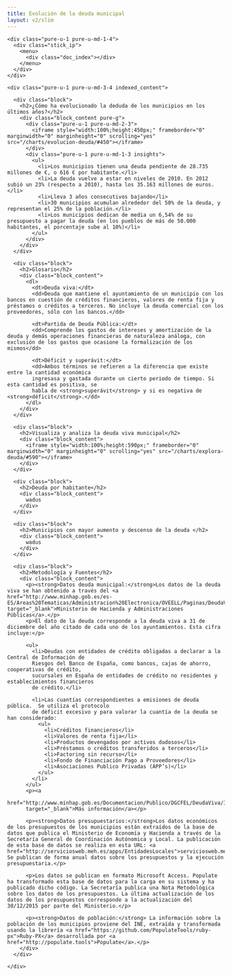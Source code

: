 ```yaml
---
title: Evolución de la deuda municipal
layout: v2/slim
---
```


<div class="tool">

  <div class="pure-g">

    <div class="pure-u-1 pure-u-md-1-4">
      <div class="stick_ip">
        <menu>
          <div class="doc_index"></div>
        </menu> 
      </div>
    </div>

    <div class="pure-u-1 pure-u-md-3-4 indexed_content">

      <div class="block">
        <h2>¿Cómo ha evolucionado la deduda de los municipios en los últimos años?</h2>
        <div class="block_content pure-g">
          <div class="pure-u-1 pure-u-md-2-3">
            <iframe style="width:100%;height:450px;" frameborder="0" marginwidth="0" marginheight="0" scrolling="yes" src="/charts/evolucion-deuda/#450"></iframe>
          </div>
          <div class="pure-u-1 pure-u-md-1-3 insights">
            <ul>
              <li>Los municipios tienen una deuda pendiente de 28.735 millones de €, o 616 € por habitante.</li>
              <li>La deuda vuelve a estar en niveles de 2010. En 2012 subió un 23% (respecto a 2010), hasta los 35.163 millones de euros.</li>
              <li>Lleva 3 años consecutivos bajando</li>
              <li>30 municipios acumulan alrededor del 50% de la deuda, y representan el 25% de la población.</li>
              <li>Los municipios dedican de media un 6,54% de su presupuesto a pagar la deuda (en los pueblos de más de 50.000 habitantes, el porcentaje sube al 10%)</li>
            </ul>
          </div>
        </div>
      </div>

      <div class="block">
        <h2>Glosario</h2>
        <div class="block_content">
          <dl>
            <dt>Deuda viva:</dt>
            <dd>Deuda que mantiene el ayuntamiento de un municipio con los bancos en cuestión de créditos financieros, valores de renta fija y préstamos o créditos a terceros. No incluye la deuda comercial con los proveedores, sólo con los bancos.</dd>

            <dt>Partida de Deuda Pública:</dt>
            <dd>Comprende los gastos de intereses y amortización de la deuda y demás operaciones financieras de naturaleza análoga, con exclusión de los gastos que ocasione la formalización de los mismos</dd>

            <dt>Déficit y superávit:</dt>
            <dd>Ambos términos se refieren a la diferencia que existe entre la cantidad económica
            ingresasa y gastada durante un cierto periodo de tiempo. Si esta cantidad es positiva, se
            habla de <strong>superávit</strong> y si es negativa de <strong>déficit</strong>.</dd>
          </dl>
        </div>
      </div>

      <div class="block">
        <h2>Visualiza y analiza la deuda viva municipal</h2>
        <div class="block_content">
          <iframe style="width:100%;height:590px;" frameborder="0" marginwidth="0" marginheight="0" scrolling="yes" src="/charts/explora-deuda/#590"></iframe>
        </div>
      </div>

      <div class="block">
        <h2>Deuda por habitante</h2>
        <div class="block_content">
          wadus
        </div>
      </div>

      <div class="block">
        <h2>Municipios con mayor aumento y descenso de la deuda </h2>
        <div class="block_content">
          wadus
        </div>
      </div>

      <div class="block">
        <h2>Metodología y Fuentes</h2>
        <div class="block_content">
          <p><strong>Datos deuda municipal:</strong>Los datos de la deuda viva se han obtenido a través del <a href="http://www.minhap.gob.es/es-ES/Areas%20Tematicas/Administracion%20Electronica/OVEELL/Paginas/DeudaViva.aspx" target="_blank">Ministerio de Hacienda y Administraciones Públicas</a>.</p>
          <p>El dato de la deuda corresponde a la deuda viva a 31 de diciembre del año citado de cada uno de los ayuntamientos. Esta cifra incluye:</p>

          <ul>
            <li>Deudas con entidades de crédito obligadas a declarar a la Central de Información de
            Riesgos del Banco de España, como bancos, cajas de ahorro, cooperativas de crédito,
            sucursales en España de entidades de crédito no residentes y establecimientos financieros
            de crédito.</li>

            <li>Las cuantías correspondientes a emisiones de deuda pública.  Se utiliza el protocolo
            de déficit excesivo y para valorar la cuantía de la deuda se han considerado:
              <ul>
                <li>Créditos financieros</li>
                <li>Valores de renta fija</li>
                <li>Productos devengados por activos dudosos</li>
                <li>Préstamos o créditos transferidos a terceros</li>
                <li>Factoring sin recurso</li>
                <li>Fondo de Financiación Pago a Proveedores</li>
                <li>Asociaciones Publico Privadas (APP’s)</li>
              </ul>
            </li>
          </ul>
          <p><a
          href="http://www.minhap.gob.es/Documentacion/Publico/DGCFEL/DeudaViva/Informe%20Deuda%20Viva%202015%20Total_OVEL_20160506.pdf"
          target="_blank">Más información</a></p>

          <p><strong>Datos presupuestarios:</strong>Los datos económicos de los presupuestos de los municipios están extraídos de la base de datos que publica el Ministerio de Economía y Hacienda a través de la Secretaría General de Coordinación Autónomica y Local. La publicación de esta base de datos se realiza en esta URL: <a href="http://serviciosweb.meh.es/apps/EntidadesLocales">serviciosweb.meh.es/apps/EntidadesLocales</a>.  Se publican de forma anual datos sobre los presupuestos y la ejecución presupuestaria.</p>

          <p>Los datos se publican en formato Microsoft Access. Populate ha transformado esta base de datos para la carga en su sistema y ha publicado dicho código. La Secretaría publica una Nota Metodológica sobre los datos de los presupuestos. La última actualización de los datos de los presupuestos corresponde a la actualización del 30/12/2015 por parte del Ministerio.</p>

          <p><strong>Datos de población:</strong> La información sobre la población de los municipios proviene del INE, extraída y transformada usando la librería <a href="https://github.com/PopulateTools/ruby-px">Ruby-PX</a> desarrollada por <a href="http://populate.tools">Populate</a>.</p>
        </div>
      </div>

    </div>
  </div>
</div>
